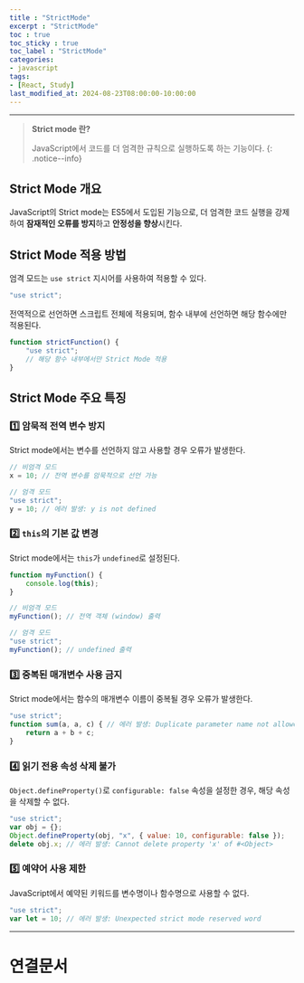 ```yaml
---
title : "StrictMode"
excerpt : "StrictMode"
toc : true
toc_sticky : true
toc_label : "StrictMode"
categories:
- javascript
tags:
- [React, Study]
last_modified_at: 2024-08-23T08:00:00-10:00:00
---
```

  
---
  
> **Strict mode 란?**  
>
> JavaScript에서 코드를 더 엄격한 규칙으로 실행하도록 하는 기능이다. 
{: .notice--info}  
  
## Strict Mode 개요
 JavaScript의 Strict mode는 ES5에서 도입된 기능으로, 더 엄격한 코드 실행을 강제하여 **잠재적인 오류를 방지**하고 **안정성을 향상**시킨다.
  
## Strict Mode 적용 방법
 엄격 모드는 `use strict` 지시어를 사용하여 적용할 수 있다.
  
```javascript
"use strict";
```

 전역적으로 선언하면 스크립트 전체에 적용되며, 함수 내부에 선언하면 해당 함수에만 적용된다.
  
```javascript
function strictFunction() {
    "use strict";
    // 해당 함수 내부에서만 Strict Mode 적용
}
```
  
## Strict Mode 주요 특징
  
### 1️⃣ 암묵적 전역 변수 방지
 Strict mode에서는 변수를 선언하지 않고 사용할 경우 오류가 발생한다.
  
```javascript
// 비엄격 모드
x = 10; // 전역 변수를 암묵적으로 선언 가능

// 엄격 모드
"use strict";
y = 10; // 에러 발생: y is not defined
```
  
### 2️⃣ `this`의 기본 값 변경
 Strict mode에서는 `this`가 `undefined`로 설정된다.
  
```javascript
function myFunction() {
    console.log(this);
}

// 비엄격 모드
myFunction(); // 전역 객체 (window) 출력

// 엄격 모드
"use strict";
myFunction(); // undefined 출력
```
  
### 3️⃣ 중복된 매개변수 사용 금지
 Strict mode에서는 함수의 매개변수 이름이 중복될 경우 오류가 발생한다.
  
```javascript
"use strict";
function sum(a, a, c) { // 에러 발생: Duplicate parameter name not allowed
    return a + b + c;
}
```
  
### 4️⃣ 읽기 전용 속성 삭제 불가
 `Object.defineProperty()`로 `configurable: false` 속성을 설정한 경우, 해당 속성을 삭제할 수 없다.
  
```javascript
"use strict";
var obj = {};
Object.defineProperty(obj, "x", { value: 10, configurable: false });
delete obj.x; // 에러 발생: Cannot delete property 'x' of #<Object>
```
  
### 5️⃣ 예약어 사용 제한
 JavaScript에서 예약된 키워드를 변수명이나 함수명으로 사용할 수 없다.
  
```javascript
"use strict";
var let = 10; // 에러 발생: Unexpected strict mode reserved word
```

---
  
# 연결문서
